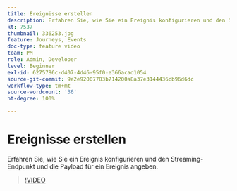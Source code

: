 ```yaml
---
title: Ereignisse erstellen
description: Erfahren Sie, wie Sie ein Ereignis konfigurieren und den Streaming-Endpunkt und die Payload für ein Ereignis angeben.
kt: 7537
thumbnail: 336253.jpg
feature: Journeys, Events
doc-type: feature video
team: PM
role: Admin, Developer
level: Beginner
exl-id: 6275786c-d407-4d46-95f0-e366acad1054
source-git-commit: 9e2e92007783b714200a8a37e3144436cb96d6dc
workflow-type: tm+mt
source-wordcount: '36'
ht-degree: 100%

---
```


# Ereignisse erstellen

Erfahren Sie, wie Sie ein Ereignis konfigurieren und den Streaming-Endpunkt und die Payload für ein Ereignis angeben.

>[!VIDEO](https://video.tv.adobe.com/v/336253?quality=12)
